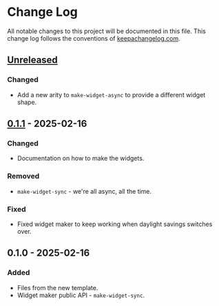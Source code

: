 # Change Log
All notable changes to this project will be documented in this file. This change log follows the conventions of [keepachangelog.com](http://keepachangelog.com/).

## [Unreleased]
### Changed
- Add a new arity to `make-widget-async` to provide a different widget shape.

## [0.1.1] - 2025-02-16
### Changed
- Documentation on how to make the widgets.

### Removed
- `make-widget-sync` - we're all async, all the time.

### Fixed
- Fixed widget maker to keep working when daylight savings switches over.

## 0.1.0 - 2025-02-16
### Added
- Files from the new template.
- Widget maker public API - `make-widget-sync`.

[Unreleased]: https://sourcehost.site/your-name/meu-site/compare/0.1.1...HEAD
[0.1.1]: https://sourcehost.site/your-name/meu-site/compare/0.1.0...0.1.1
